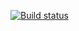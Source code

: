 [![Build status](https://ci.appveyor.com/api/projects/status/tiv1bf899abou83l/branch/main?svg=true)](https://ci.appveyor.com/project/OndineVIP/patterns2-3/branch/main)
